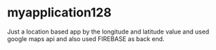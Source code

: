 # myapplication128

Just a location based app by the longitude and latitude value and used google maps api and also used FIREBASE as back end.
